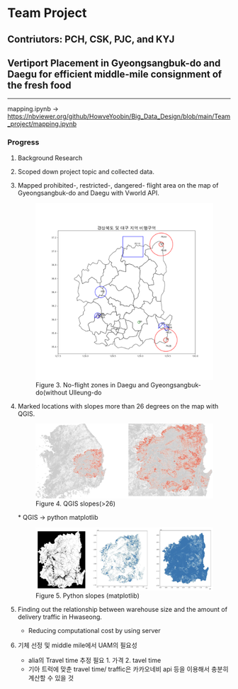 # Team Project
## Contriutors: PCH, CSK, PJC, and KYJ
## Vertiport Placement in Gyeongsangbuk-do and Daegu for efficient middle-mile consignment of the fresh food
---
mapping.ipynb -> https://nbviewer.org/github/HowveYoobin/Big_Data_Design/blob/main/Team_project/mapping.ipynb

### Progress
1. Background Research
2. Scoped down project topic and collected data.
3. Mapped prohibited-, restricted-, dangered- flight area on the map of Gyeongsangbuk-do and Daegu with Vworld API.
    <figure>
    <img src="no_ulleung_label.png" alt="no_ulleung"/>
    <figcaption>Figure 3. No-flight zones in Daegu and Gyeongsangbuk-do(without Ulleung-do</figcaption>
    </figure>
    
4. Marked locations with slopes more than 26 degrees on the map with QGIS.
    <figure>
    <img src="slope.png" alt="slope by QGIS"/>
    <figcaption>Figure 4. QGIS slopes(>26)</figcaption>
    </figure>  
    * QGIS -> python matplotlib
    <figure>
    <img src="slope_python.png" alt="slope by python"/>
    <figcaption>Figure 5. Python slopes (matplotlib)</figcaption>
    </figure> 
5. Finding out the relationship between warehouse size and the amount of delivery traffic in Hwaseong.
   * Reducing computational cost by using server
  
6. 기체 선정 및 middle mile에서 UAM의 필요성
    * alia의 Travel time 추정 필요
          1. 가격
          2. tavel time
    * 기아 트럭에 맞춘 travel time/ traffic은 카카오네비 api 등을 이용해서 충분히 계산할 수 있을 것
